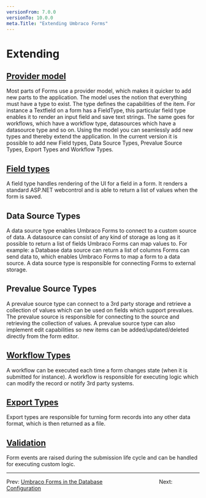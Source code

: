 ```yaml
---
versionFrom: 7.0.0
versionTo: 10.0.0
meta.Title: "Extending Umbraco Forms"
---
```


# Extending

## [Provider model](Adding-a-Type.md)

Most parts of Forms use a provider model, which makes it quicker to add new parts to the application.
The model uses the notion that everything must have a type to exist. The type defines the capabilities of the item. For instance a Textfield on a form has a FieldType, this particular field type enables it to render an input field and save text strings. The same goes for workflows, which have a workflow type, datasources which have a datasource type and so on. Using the model you can seamlessly add new types and thereby extend the application.
In the current version it is possible to add new Field types, Data Source Types, Prevalue Source Types, Export Types and Workflow Types.

## [Field types](Adding-a-Fieldtype.md)

A field type handles rendering of the UI for a field in a form. It renders a standard ASP.NET webcontrol and is able to return a list of values when the form is saved.

## Data Source Types

A data source type enables Umbraco Forms to connect to a custom source of data. A datasource can consist of any kind of storage as long as it possible to return a list of fields Umbraco Forms can map values to. For example: a Database data source can return a list of columns Forms can send data to, which enables Umbraco Forms to map a form to a data source. A data source type is responsible for connecting Forms to external storage.

## Prevalue Source Types

A prevalue source type can connect to a 3rd party storage and retrieve a collection of values which can be used on fields which support prevalues. The prevalue source is responsible for connecting to the source and retrieving the collection of values. A prevalue source type can also implement edit capabilities so new items can be added/updated/deleted directly from the form editor.

## [Workflow Types](Adding-a-Workflowtype.md)

A workflow can be executed each time a form changes state (when it is submitted for instance). A workflow is responsible for executing logic which can modify the record or notify 3rd party systems.

## [Export Types](Adding-a-Exporttype.md)

Export types are responsible for turning form records into any other data format, which is then returned as a file.

## [Validation](Adding-an-Event-Handler.md)

Form events are raised during the submission life cycle and can be handled for executing custom logic.

---

Prev: [Umbraco Forms in the Database](../Forms-in-the-Database/index.md) &emsp; &emsp; &emsp; &emsp; &emsp; &emsp; &emsp; &emsp; Next: [Configuration](../Configuration/index.md)
